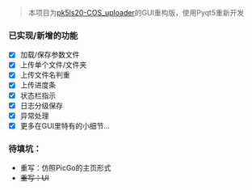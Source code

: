 >  本项目为[pk5ls20-COS_uploader](https://github.com/pk5ls20/COS_uploader)的GUI重构版，使用Pyqt5重新开发
### 已实现/新增的功能
- [x] 加载/保存参数文件
- [x] 上传单个文件/文件夹
- [x] 上传文件名判重
- [x] 上传进度条
- [x] 状态栏指示
- [x] 日志分级保存
- [x] 异常处理
- [x] 更多在GUI里特有的小细节...
### 待填坑：
- 重写：仿照PicGo的主页形式
- ~~重写：UI~~